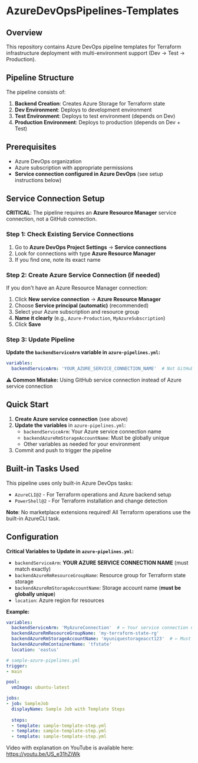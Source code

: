 # AzureDevOpsPipelines-Templates

## Overview
This repository contains Azure DevOps pipeline templates for Terraform infrastructure deployment with multi-environment support (Dev → Test → Production).

## Pipeline Structure
The pipeline consists of:
1. **Backend Creation**: Creates Azure Storage for Terraform state
2. **Dev Environment**: Deploys to development environment
3. **Test Environment**: Deploys to test environment (depends on Dev)
4. **Production Environment**: Deploys to production (depends on Dev + Test)

## Prerequisites
- Azure DevOps organization
- Azure subscription with appropriate permissions
- **Service connection configured in Azure DevOps** (see setup instructions below)

## Service Connection Setup
**CRITICAL**: The pipeline requires an **Azure Resource Manager** service connection, not a GitHub connection.

### Step 1: Check Existing Service Connections
1. Go to **Azure DevOps Project Settings** → **Service connections**
2. Look for connections with type **Azure Resource Manager**
3. If you find one, note its exact name

### Step 2: Create Azure Service Connection (if needed)
If you don't have an Azure Resource Manager connection:
1. Click **New service connection** → **Azure Resource Manager**
2. Choose **Service principal (automatic)** (recommended)
3. Select your Azure subscription and resource group
4. **Name it clearly** (e.g., `Azure-Production`, `MyAzureSubscription`)
5. Click **Save**

### Step 3: Update Pipeline
**Update the `backendServiceArm` variable in `azure-pipelines.yml`:**
```yaml
variables:
  backendServiceArm: 'YOUR_AZURE_SERVICE_CONNECTION_NAME'  # Not GitHub connection!
```

**⚠️ Common Mistake:** Using GitHub service connection instead of Azure service connection

## Quick Start
1. **Create Azure service connection** (see above)
2. **Update the variables** in `azure-pipelines.yml`:
   - `backendServiceArm`: Your Azure service connection name
   - `backendAzureRmStorageAccountName`: Must be globally unique
   - Other variables as needed for your environment
3. Commit and push to trigger the pipeline

## Built-in Tasks Used
This pipeline uses only built-in Azure DevOps tasks:
- `AzureCLI@2` - For Terraform operations and Azure backend setup
- `PowerShell@2` - For Terraform installation and change detection

**Note**: No marketplace extensions required! All Terraform operations use the built-in AzureCLI task.

## Configuration
**Critical Variables to Update in `azure-pipelines.yml`:**
- `backendServiceArm`: **YOUR AZURE SERVICE CONNECTION NAME** (must match exactly)
- `backendAzureRmResourceGroupName`: Resource group for Terraform state storage
- `backendAzureRmStorageAccountName`: Storage account name (**must be globally unique**)
- `location`: Azure region for resources

**Example:**
```yaml
variables:
  backendServiceArm: 'MyAzureConnection'  # ← Your service connection name
  backendAzureRmResourceGroupName: 'my-terraform-state-rg'
  backendAzureRmStorageAccountName: 'myuniquestorageacct123'  # ← Must be globally unique
  backendAzureRmContainerName: 'tfstate'
  location: 'eastus'
```

```yaml
# sample-azure-pipelines.yml
trigger:
- main

pool:
  vmImage: ubuntu-latest

jobs:
- job: SampleJob
  displayName: Sample Job with Template Steps
  
  steps:
  - template: sample-template-step.yml
  - template: sample-template-step.yml
  - template: sample-template-step.yml
```

Video with explanation on YouTube is available here: https://youtu.be/US_e31hZiWk
